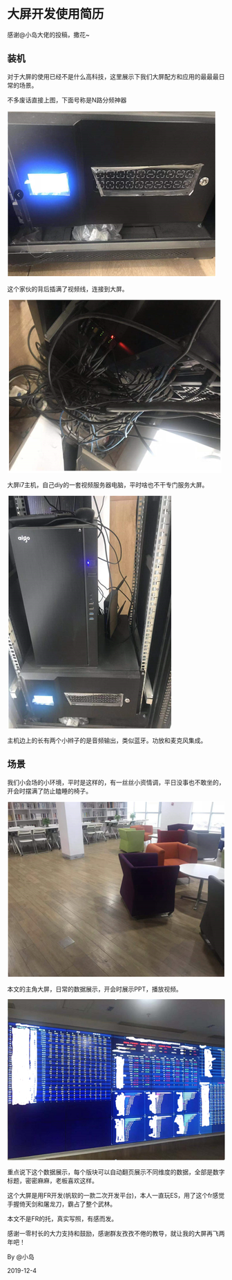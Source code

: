 # 大屏开发使用简历
感谢@小岛大佬的投稿，撒花~

## 装机

对于大屏的使用已经不是什么高科技，这里展示下我们大屏配方和应用的最最最日常的场景。

不多废话直接上图，下面号称是N路分频神器

![](./5.18-1.png)

这个家伙的背后插满了视频线，连接到大屏。

![](./5.18-2.png)

大屏i7主机，自己diy的一套视频服务器电脑，平时啥也不干专门服务大屏。

![](./5.18-3.png)

主机边上的长有两个小辫子的是音频输出，类似蓝牙。功放和麦克风集成。

## 场景

我们小会场的小环境，平时是这样的，有一丝丝小资情调，平日没事也不敢坐的，开会时摆满了防止瞌睡的椅子。

![](./5.18-4.png)

本文的主角大屏，日常的数据展示，开会时展示PPT，播放视频。

![](./5.18-5.png)

重点说下这个数据展示，每个版块可以自动翻页展示不同维度的数据，全部是数字标题，密密麻麻，老板喜欢这样。

这个大屏是用FR开发(帆软的一款二次开发平台)，本人一直玩ES，用了这个fr感觉手握倚天剑和屠龙刀，霸占了整个武林。

本文不是FR的托，真实写照，有感而发。

感谢一零村长的大力支持和鼓励，感谢群友孜孜不倦的教导，就让我的大屏再飞两年吧！

By @小岛

2019-12-4